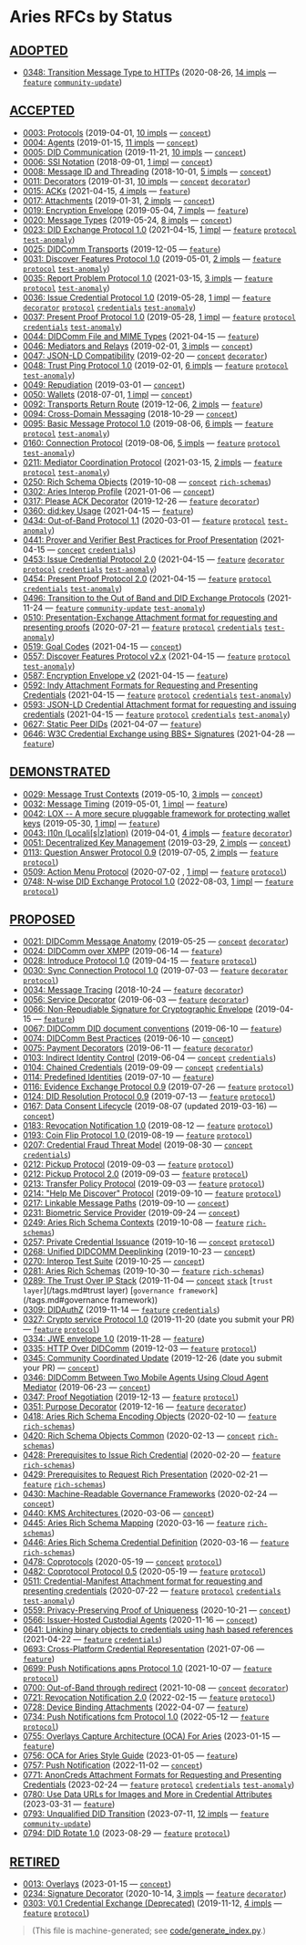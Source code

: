 # Aries RFCs by Status

## [ADOPTED](README.md#adopted)
* [0348: Transition Message Type to HTTPs](features/0348-transition-msg-type-to-https/README.md) (2020-08-26, [14 impls](features/0348-transition-msg-type-to-https/README.md#implementations) &mdash; [`feature`](/tags.md#feature) [`community-update`](/tags.md#community-update))

## [ACCEPTED](README.md#accepted)
* [0003: Protocols](concepts/0003-protocols/README.md) (2019-04-01, [10 impls](concepts/0003-protocols/README.md#implementations) &mdash; [`concept`](/tags.md#concept))
* [0004: Agents](concepts/0004-agents/README.md) (2019-01-15, [11 impls](concepts/0004-agents/README.md#implementations) &mdash; [`concept`](/tags.md#concept))
* [0005: DID Communication](concepts/0005-didcomm/README.md) (2019-11-21, [10 impls](concepts/0005-didcomm/README.md#implementations) &mdash; [`concept`](/tags.md#concept))
* [0006: SSI Notation](concepts/0006-ssi-notation/README.md) (2018-09-01, [1 impl](concepts/0006-ssi-notation/README.md#implementations) &mdash; [`concept`](/tags.md#concept))
* [0008: Message ID and Threading](concepts/0008-message-id-and-threading/README.md) (2018-10-01, [5 impls](concepts/0008-message-id-and-threading/README.md#implementations) &mdash; [`concept`](/tags.md#concept))
* [0011: Decorators](concepts/0011-decorators/README.md) (2019-01-31, [10 impls](concepts/0011-decorators/README.md#implementations) &mdash; [`concept`](/tags.md#concept) [`decorator`](/tags.md#decorator))
* [0015: ACKs](features/0015-acks/README.md) (2021-04-15, [4 impls](features/0015-acks/README.md#implementations) &mdash; [`feature`](/tags.md#feature))
* [0017: Attachments](concepts/0017-attachments/README.md) (2019-01-31, [2 impls](concepts/0017-attachments/README.md#implementations) &mdash; [`concept`](/tags.md#concept))
* [0019: Encryption Envelope](features/0019-encryption-envelope/README.md) (2019-05-04, [7 impls](features/0019-encryption-envelope/README.md#implementations) &mdash; [`feature`](/tags.md#feature))
* [0020: Message Types](concepts/0020-message-types/README.md) (2019-05-24, [8 impls](concepts/0020-message-types/README.md#implementations) &mdash; [`concept`](/tags.md#concept))
* [0023: DID Exchange Protocol 1.0](features/0023-did-exchange/README.md) (2021-04-15, [1 impl](features/0023-did-exchange/README.md#implementations) &mdash; [`feature`](/tags.md#feature) [`protocol`](/tags.md#protocol) [`test-anomaly`](/tags.md#test-anomaly))
* [0025: DIDComm Transports](features/0025-didcomm-transports/README.md) (2019-12-05 &mdash; [`feature`](/tags.md#feature))
* [0031: Discover Features Protocol 1.0](features/0031-discover-features/README.md) (2019-05-01, [2 impls](features/0031-discover-features/README.md#implementations) &mdash; [`feature`](/tags.md#feature) [`protocol`](/tags.md#protocol) [`test-anomaly`](/tags.md#test-anomaly))
* [0035: Report Problem Protocol 1.0](features/0035-report-problem/README.md) (2021-03-15, [3 impls](features/0035-report-problem/README.md#implementations) &mdash; [`feature`](/tags.md#feature) [`protocol`](/tags.md#protocol) [`test-anomaly`](/tags.md#test-anomaly))
* [0036: Issue Credential Protocol 1.0](features/0036-issue-credential/README.md) (2019-05-28, [1 impl](features/0036-issue-credential/README.md#implementations) &mdash; [`feature`](/tags.md#feature) [`decorator`](/tags.md#decorator) [`protocol`](/tags.md#protocol) [`credentials`](/tags.md#credentials) [`test-anomaly`](/tags.md#test-anomaly))
* [0037: Present Proof Protocol 1.0](features/0037-present-proof/README.md) (2019-05-28, [1 impl](features/0037-present-proof/README.md#implementations) &mdash; [`feature`](/tags.md#feature) [`protocol`](/tags.md#protocol) [`credentials`](/tags.md#credentials) [`test-anomaly`](/tags.md#test-anomaly))
* [0044: DIDComm File and MIME Types](features/0044-didcomm-file-and-mime-types/README.md) (2021-04-15 &mdash; [`feature`](/tags.md#feature))
* [0046: Mediators and Relays](concepts/0046-mediators-and-relays/README.md) (2019-02-01, [3 impls](concepts/0046-mediators-and-relays/README.md#implementations) &mdash; [`concept`](/tags.md#concept))
* [0047: JSON-LD Compatibility](concepts/0047-json-ld-compatibility/README.md) (2019-02-20 &mdash; [`concept`](/tags.md#concept) [`decorator`](/tags.md#decorator))
* [0048: Trust Ping Protocol 1.0](features/0048-trust-ping/README.md) (2019-02-01, [6 impls](features/0048-trust-ping/README.md#implementations) &mdash; [`feature`](/tags.md#feature) [`protocol`](/tags.md#protocol) [`test-anomaly`](/tags.md#test-anomaly))
* [0049: Repudiation](concepts/0049-repudiation/README.md) (2019-03-01 &mdash; [`concept`](/tags.md#concept))
* [0050: Wallets](concepts/0050-wallets/README.md) (2018-07-01, [1 impl](concepts/0050-wallets/README.md#implementations) &mdash; [`concept`](/tags.md#concept))
* [0092: Transports Return Route](features/0092-transport-return-route/README.md) (2019-12-06, [2 impls](features/0092-transport-return-route/README.md#implementations) &mdash; [`feature`](/tags.md#feature))
* [0094: Cross-Domain Messaging](concepts/0094-cross-domain-messaging/README.md) (2018-10-29 &mdash; [`concept`](/tags.md#concept))
* [0095: Basic Message Protocol 1.0](features/0095-basic-message/README.md) (2019-08-06, [6 impls](features/0095-basic-message/README.md#implementations) &mdash; [`feature`](/tags.md#feature) [`protocol`](/tags.md#protocol) [`test-anomaly`](/tags.md#test-anomaly))
* [0160: Connection Protocol](features/0160-connection-protocol/README.md) (2019-08-06, [5 impls](features/0160-connection-protocol/README.md#implementations) &mdash; [`feature`](/tags.md#feature) [`protocol`](/tags.md#protocol) [`test-anomaly`](/tags.md#test-anomaly))
* [0211: Mediator Coordination Protocol](features/0211-route-coordination/README.md) (2021-03-15, [2 impls](features/0211-route-coordination/README.md#implementations) &mdash; [`feature`](/tags.md#feature) [`protocol`](/tags.md#protocol) [`test-anomaly`](/tags.md#test-anomaly))
* [0250: Rich Schema Objects](concepts/0250-rich-schemas/README.md) (2019-10-08 &mdash; [`concept`](/tags.md#concept) [`rich-schemas`](/tags.md#rich-schemas))
* [0302: Aries Interop Profile](concepts/0302-aries-interop-profile/README.md) (2021-01-06 &mdash; [`concept`](/tags.md#concept))
* [0317: Please ACK Decorator](features/0317-please-ack/README.md) (2019-12-26 &mdash; [`feature`](/tags.md#feature) [`decorator`](/tags.md#decorator))
* [0360: did:key Usage](features/0360-use-did-key/README.md) (2021-04-15 &mdash; [`feature`](/tags.md#feature))
* [0434: Out-of-Band Protocol 1.1](features/0434-outofband/README.md) (2020-03-01 &mdash; [`feature`](/tags.md#feature) [`protocol`](/tags.md#protocol) [`test-anomaly`](/tags.md#test-anomaly))
* [0441: Prover and Verifier Best Practices for Proof Presentation](concepts/0441-present-proof-best-practices/README.md) (2021-04-15 &mdash; [`concept`](/tags.md#concept) [`credentials`](/tags.md#credentials))
* [0453: Issue Credential Protocol 2.0](features/0453-issue-credential-v2/README.md) (2021-04-15 &mdash; [`feature`](/tags.md#feature) [`decorator`](/tags.md#decorator) [`protocol`](/tags.md#protocol) [`credentials`](/tags.md#credentials) [`test-anomaly`](/tags.md#test-anomaly))
* [0454: Present Proof Protocol 2.0](features/0454-present-proof-v2/README.md) (2021-04-15 &mdash; [`feature`](/tags.md#feature) [`protocol`](/tags.md#protocol) [`credentials`](/tags.md#credentials) [`test-anomaly`](/tags.md#test-anomaly))
* [0496: Transition to the Out of Band and DID Exchange Protocols](features/0496-transition-to-oob-and-did-exchange/README.md) (2021-11-24 &mdash; [`feature`](/tags.md#feature) [`community-update`](/tags.md#community-update) [`test-anomaly`](/tags.md#test-anomaly))
* [0510: Presentation-Exchange Attachment format for requesting and presenting proofs](features/0510-dif-pres-exch-attach/README.md) (2020-07-21 &mdash; [`feature`](/tags.md#feature) [`protocol`](/tags.md#protocol) [`credentials`](/tags.md#credentials) [`test-anomaly`](/tags.md#test-anomaly))
* [0519: Goal Codes](concepts/0519-goal-codes/README.md) (2021-04-15 &mdash; [`concept`](/tags.md#concept))
* [0557: Discover Features Protocol v2.x](features/0557-discover-features-v2/README.md) (2021-04-15 &mdash; [`feature`](/tags.md#feature) [`protocol`](/tags.md#protocol) [`test-anomaly`](/tags.md#test-anomaly))
* [0587: Encryption Envelope v2](features/0587-encryption-envelope-v2/README.md) (2021-04-15 &mdash; [`feature`](/tags.md#feature))
* [0592: Indy Attachment Formats for Requesting and Presenting Credentials](features/0592-indy-attachments/README.md) (2021-04-15 &mdash; [`feature`](/tags.md#feature) [`protocol`](/tags.md#protocol) [`credentials`](/tags.md#credentials) [`test-anomaly`](/tags.md#test-anomaly))
* [0593: JSON-LD Credential Attachment format for requesting and issuing credentials](features/0593-json-ld-cred-attach/README.md) (2021-04-15 &mdash; [`feature`](/tags.md#feature) [`protocol`](/tags.md#protocol) [`credentials`](/tags.md#credentials) [`test-anomaly`](/tags.md#test-anomaly))
* [0627: Static Peer DIDs](features/0627-static-peer-dids/README.md) (2021-04-07 &mdash; [`feature`](/tags.md#feature))
* [0646: W3C Credential Exchange using BBS+ Signatures](features/0646-bbs-credentials/README.md) (2021-04-28 &mdash; [`feature`](/tags.md#feature))

## [DEMONSTRATED](README.md#demonstrated)
* [0029: Message Trust Contexts](concepts/0029-message-trust-contexts/README.md) (2019-05-10, [3 impls](concepts/0029-message-trust-contexts/README.md#implementations) &mdash; [`concept`](/tags.md#concept))
* [0032: Message Timing](features/0032-message-timing/README.md) (2019-05-01, [1 impl](features/0032-message-timing/README.md#implementations) &mdash; [`feature`](/tags.md#feature))
* [0042: LOX -- A more secure pluggable framework for protecting wallet keys](features/0042-lox/README.md) (2019-05-30, [1 impl](features/0042-lox/README.md#implementations) &mdash; [`feature`](/tags.md#feature))
* [0043: l10n (Locali[s|z]ation)](features/0043-l10n/README.md) (2019-04-01, [4 impls](features/0043-l10n/README.md#implementations) &mdash; [`feature`](/tags.md#feature) [`decorator`](/tags.md#decorator))
* [0051: Decentralized Key Management](concepts/0051-dkms/README.md) (2019-03-29, [2 impls](concepts/0051-dkms/README.md#implementations) &mdash; [`concept`](/tags.md#concept))
* [0113: Question Answer Protocol 0.9](features/0113-question-answer/README.md) (2019-07-05, [2 impls](features/0113-question-answer/README.md#implementations) &mdash; [`feature`](/tags.md#feature) [`protocol`](/tags.md#protocol))
* [0509: Action Menu Protocol](features/0509-action-menu/README.md) (2020-07-02 , [1 impl](features/0509-action-menu/README.md#implementations) &mdash; [`feature`](/tags.md#feature) [`protocol`](/tags.md#protocol))
* [0748: N-wise DID Exchange Protocol 1.0](features/0748-n-wise-did-exchange/README.md) (2022-08-03, [1 impl](features/0748-n-wise-did-exchange/README.md#implementations) &mdash; [`feature`](/tags.md#feature) [`protocol`](/tags.md#protocol))

## [PROPOSED](README.md#proposed)
* [0021: DIDComm Message Anatomy](concepts/0021-didcomm-message-anatomy/README.md) (2019-05-25 &mdash; [`concept`](/tags.md#concept) [`decorator`](/tags.md#decorator))
* [0024: DIDComm over XMPP](features/0024-didcomm-over-xmpp/README.md) (2019-06-14 &mdash; [`feature`](/tags.md#feature))
* [0028: Introduce Protocol 1.0](features/0028-introduce/README.md) (2019-04-15 &mdash; [`feature`](/tags.md#feature) [`protocol`](/tags.md#protocol))
* [0030: Sync Connection Protocol 1.0](features/0030-sync-connection/README.md) (2019-07-03 &mdash; [`feature`](/tags.md#feature) [`decorator`](/tags.md#decorator) [`protocol`](/tags.md#protocol))
* [0034: Message Tracing](features/0034-message-tracing/README.md) (2018-10-24 &mdash; [`feature`](/tags.md#feature) [`decorator`](/tags.md#decorator))
* [0056: Service Decorator](features/0056-service-decorator/README.md) (2019-06-03 &mdash; [`feature`](/tags.md#feature) [`decorator`](/tags.md#decorator))
* [0066: Non-Repudiable Signature for Cryptographic Envelope](features/0066-non-repudiable-cryptographic-envelope/README.md) (2019-04-15 &mdash; [`feature`](/tags.md#feature))
* [0067: DIDComm DID document conventions](features/0067-didcomm-diddoc-conventions/README.md) (2019-06-10 &mdash; [`feature`](/tags.md#feature))
* [0074: DIDComm Best Practices](concepts/0074-didcomm-best-practices/README.md) (2019-06-10 &mdash; [`concept`](/tags.md#concept))
* [0075: Payment Decorators](features/0075-payment-decorators/README.md) (2019-06-11 &mdash; [`feature`](/tags.md#feature) [`decorator`](/tags.md#decorator))
* [0103: Indirect Identity Control](concepts/0103-indirect-identity-control/README.md) (2019-06-04 &mdash; [`concept`](/tags.md#concept) [`credentials`](/tags.md#credentials))
* [0104: Chained Credentials](concepts/0104-chained-credentials/README.md) (2019-09-09 &mdash; [`concept`](/tags.md#concept) [`credentials`](/tags.md#credentials))
* [0114: Predefined Identities](features/0114-predefined-identities/README.md) (2019-07-10 &mdash; [`feature`](/tags.md#feature))
* [0116: Evidence Exchange Protocol 0.9](features/0116-evidence-exchange/README.md) (2019-07-26 &mdash; [`feature`](/tags.md#feature) [`protocol`](/tags.md#protocol))
* [0124: DID Resolution Protocol 0.9](features/0124-did-resolution-protocol/README.md) (2019-07-13 &mdash; [`feature`](/tags.md#feature) [`protocol`](/tags.md#protocol))
* [0167: Data Consent Lifecycle](concepts/0167-data-consent-lifecycle/README.md) (2019-08-07 (updated 2019-03-16) &mdash; [`concept`](/tags.md#concept))
* [0183: Revocation Notification 1.0](features/0183-revocation-notification/README.md) (2019-08-12 &mdash; [`feature`](/tags.md#feature) [`protocol`](/tags.md#protocol))
* [0193: Coin Flip Protocol 1.0 ](features/0193-coin-flip/README.md) (2019-08-19 &mdash; [`feature`](/tags.md#feature) [`protocol`](/tags.md#protocol))
* [0207: Credential Fraud Threat Model](concepts/0207-credential-fraud-threat-model/README.md) (2019-08-30 &mdash; [`concept`](/tags.md#concept) [`credentials`](/tags.md#credentials))
* [0212: Pickup Protocol](features/0212-pickup/README.md) (2019-09-03 &mdash; [`feature`](/tags.md#feature) [`protocol`](/tags.md#protocol))
* [0212: Pickup Protocol 2.0](features/0685-pickup-v2/README.md) (2019-09-03 &mdash; [`feature`](/tags.md#feature) [`protocol`](/tags.md#protocol))
* [0213: Transfer Policy Protocol](features/0213-transfer-policy/README.md) (2019-09-03 &mdash; [`feature`](/tags.md#feature) [`protocol`](/tags.md#protocol))
* [0214: "Help Me Discover" Protocol](features/0214-help-me-discover/README.md) (2019-09-10 &mdash; [`feature`](/tags.md#feature) [`protocol`](/tags.md#protocol))
* [0217: Linkable Message Paths](concepts/0217-linkable-message-paths/README.md) (2019-09-10 &mdash; [`concept`](/tags.md#concept))
* [0231: Biometric Service Provider](concepts/0231-biometric-service-provider/README.md) (2019-09-24 &mdash; [`concept`](/tags.md#concept))
* [0249: Aries Rich Schema Contexts](features/0249-rich-schema-contexts/README.md) (2019-10-08 &mdash; [`feature`](/tags.md#feature) [`rich-schemas`](/tags.md#rich-schemas))
* [0257: Private Credential Issuance](concepts/0257-private-credential-issuance/README.md) (2019-10-16 &mdash; [`concept`](/tags.md#concept) [`protocol`](/tags.md#protocol))
* [0268: Unified DIDCOMM Deeplinking](concepts/0268-unified-didcomm-agent-deeplinking/README.md) (2019-10-23  &mdash; [`concept`](/tags.md#concept))
* [0270: Interop Test Suite](concepts/0270-interop-test-suite/README.md) (2019-10-25 &mdash; [`concept`](/tags.md#concept))
* [0281: Aries Rich Schemas](features/0281-rich-schemas/README.md) (2019-10-30 &mdash; [`feature`](/tags.md#feature) [`rich-schemas`](/tags.md#rich-schemas))
* [0289: The Trust Over IP Stack](concepts/0289-toip-stack/README.md) (2019-11-04 &mdash; [`concept`](/tags.md#concept) [`stack`](/tags.md#stack) [`trust layer`](/tags.md#trust layer) [`governance framework`](/tags.md#governance framework))
* [0309: DIDAuthZ](features/0309-didauthz/README.md) (2019-11-14 &mdash; [`feature`](/tags.md#feature) [`credentials`](/tags.md#credentials))
* [0327: Crypto service Protocol 1.0](features/0327-crypto-service/README.md) (2019-11-20 (date you submit your PR) &mdash; [`feature`](/tags.md#feature) [`protocol`](/tags.md#protocol))
* [0334: JWE envelope 1.0](features/0334-jwe-envelope/README.md) (2019-11-28 &mdash; [`feature`](/tags.md#feature))
* [0335: HTTP Over DIDComm](features/0335-http-over-didcomm/README.md) (2019-12-03 &mdash; [`feature`](/tags.md#feature) [`protocol`](/tags.md#protocol))
* [0345: Community Coordinated Update](concepts/0345-community-coordinated-update/README.md) (2019-12-26 (date you submit your PR) &mdash; [`concept`](/tags.md#concept))
* [0346: DIDComm Between Two Mobile Agents Using Cloud Agent Mediator](concepts/0346-didcomm-between-two-mobile-agents/README.md) (2019-06-23 &mdash; [`concept`](/tags.md#concept))
* [0347: Proof Negotiation](features/0347-proof-negotiation/README.md) (2019-12-13 &mdash; [`feature`](/tags.md#feature) [`protocol`](/tags.md#protocol))
* [0351: Purpose Decorator](features/0351-purpose-decorator/README.md) (2019-12-16 &mdash; [`feature`](/tags.md#feature) [`decorator`](/tags.md#decorator))
* [0418: Aries Rich Schema Encoding Objects](features/0418-rich-schema-encoding/README.md) (2020-02-10 &mdash; [`feature`](/tags.md#feature) [`rich-schemas`](/tags.md#rich-schemas))
* [0420: Rich Schema Objects Common](concepts/0420-rich-schemas-common/README.md) (2020-02-13 &mdash; [`concept`](/tags.md#concept) [`rich-schemas`](/tags.md#rich-schemas))
* [0428: Prerequisites to Issue Rich Credential](features/0428-prepare-issue-rich-credential/README.md) (2020-02-20 &mdash; [`feature`](/tags.md#feature) [`rich-schemas`](/tags.md#rich-schemas))
* [0429: Prerequisites to Request Rich Presentation](features/0429-prepare-req-rich-pres/README.md) (2020-02-21 &mdash; [`feature`](/tags.md#feature) [`rich-schemas`](/tags.md#rich-schemas))
* [0430: Machine-Readable Governance Frameworks](concepts/0430-machine-readable-governance-frameworks/README.md) (2020-02-24 &mdash; [`concept`](/tags.md#concept))
* [0440: KMS Architectures ](concepts/0440-kms-architectures/README.md) (2020-03-06 &mdash; [`concept`](/tags.md#concept))
* [0445: Aries Rich Schema Mapping](features/0445-rich-schema-mapping/README.md) (2020-03-16 &mdash; [`feature`](/tags.md#feature) [`rich-schemas`](/tags.md#rich-schemas))
* [0446: Aries Rich Schema Credential Definition](features/0446-rich-schema-cred-def/README.md) (2020-03-16 &mdash; [`feature`](/tags.md#feature) [`rich-schemas`](/tags.md#rich-schemas))
* [0478: Coprotocols](concepts/0478-coprotocols/README.md) (2020-05-19 &mdash; [`concept`](/tags.md#concept) [`protocol`](/tags.md#protocol))
* [0482: Coprotocol Protocol 0.5](features/0482-coprotocol-protocol/README.md) (2020-05-19 &mdash; [`feature`](/tags.md#feature) [`protocol`](/tags.md#protocol))
* [0511: Credential-Manifest Attachment format for requesting and presenting credentials](features/0511-dif-cred-manifest-attach/README.md) (2020-07-22 &mdash; [`feature`](/tags.md#feature) [`protocol`](/tags.md#protocol) [`credentials`](/tags.md#credentials) [`test-anomaly`](/tags.md#test-anomaly))
* [0559: Privacy-Preserving Proof of Uniqueness](concepts/0559-pppu/README.md) (2020-10-21 &mdash; [`concept`](/tags.md#concept))
* [0566: Issuer-Hosted Custodial Agents](concepts/0566-issuer-hosted-custodidal-agents/README.md) (2020-11-16 &mdash; [`concept`](/tags.md#concept))
* [0641: Linking binary objects to credentials using hash based references](features/0641-linking-binary-objects-to-credentials/README.md) (2021-04-22 &mdash; [`feature`](/tags.md#feature) [`credentials`](/tags.md#credentials))
* [0693: Cross-Platform Credential Representation](features/0693-credential-representation/README.md) (2021-07-06 &mdash; [`feature`](/tags.md#feature))
* [0699: Push Notifications apns Protocol 1.0](features/0699-push-notifications-apns/README.md) (2021-10-07 &mdash; [`feature`](/tags.md#feature) [`protocol`](/tags.md#protocol))
* [0700: Out-of-Band through redirect](concepts/0700-oob-through-redirect/README.md) (2021-10-08 &mdash; [`concept`](/tags.md#concept) [`decorator`](/tags.md#decorator))
* [0721: Revocation Notification 2.0](features/0721-revocation-notification-v2/README.md) (2022-02-15 &mdash; [`feature`](/tags.md#feature) [`protocol`](/tags.md#protocol))
* [0728: Device Binding Attachments](features/0728-device-binding-attachments/README.md) (2022-04-07 &mdash; [`feature`](/tags.md#feature))
* [0734: Push Notifications fcm Protocol 1.0](features/0734-push-notifications-fcm/README.md) (2022-05-12 &mdash; [`feature`](/tags.md#feature) [`protocol`](/tags.md#protocol))
* [0755: Overlays Capture Architecture (OCA) For Aries](features/0755-oca-for-aries/README.md) (2023-01-15 &mdash; [`feature`](/tags.md#feature))
* [0756: OCA for Aries Style Guide](features/0756-oca-for-aries-style-guide/README.md) (2023-01-05 &mdash; [`feature`](/tags.md#feature))
* [0757: Push Notification](concepts/0757-push-notification/README.md) (2022-11-02  &mdash; [`concept`](/tags.md#concept))
* [0771: AnonCreds Attachment Formats for Requesting and Presenting Credentials](features/0771-anoncreds-attachments/README.md) (2023-02-24 &mdash; [`feature`](/tags.md#feature) [`protocol`](/tags.md#protocol) [`credentials`](/tags.md#credentials) [`test-anomaly`](/tags.md#test-anomaly))
* [0780: Use Data URLs for Images and More in Credential Attributes](features/0780-data-urls-images/README.md) (2023-03-31 &mdash; [`feature`](/tags.md#feature))
* [0793: Unqualified DID Transition](features/0793-unqualfied-dids-transition/README.md) (2023-07-11, [12 impls](features/0793-unqualfied-dids-transition/README.md#implementations) &mdash; [`feature`](/tags.md#feature) [`community-update`](/tags.md#community-update))
* [0794: DID Rotate 1.0](features/0794-did-rotate/README.md) (2023-08-29  &mdash; [`feature`](/tags.md#feature) [`protocol`](/tags.md#protocol))

## [RETIRED](README.md#retired)
* [0013: Overlays](concepts/0013-overlays/README.md) (2023-01-15 &mdash; [`concept`](/tags.md#concept))
* [0234: Signature Decorator](features/0234-signature-decorator/README.md) (2020-10-14, [3 impls](features/0234-signature-decorator/README.md#implementations) &mdash; [`feature`](/tags.md#feature) [`decorator`](/tags.md#decorator))
* [0303: V0.1 Credential Exchange (Deprecated)](features/0303-v01-credential-exchange/README.md) (2019-11-12, [4 impls](features/0303-v01-credential-exchange/README.md#implementations) &mdash; [`feature`](/tags.md#feature) [`protocol`](/tags.md#protocol))


>(This file is machine-generated; see [code/generate_index.py](code/generate_index.py).)
